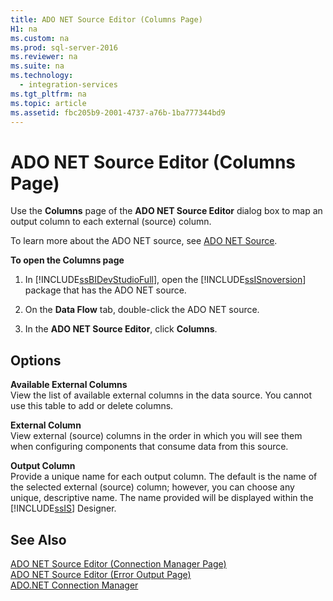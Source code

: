 ```yaml
---
title: ADO NET Source Editor (Columns Page)
H1: na
ms.custom: na
ms.prod: sql-server-2016
ms.reviewer: na
ms.suite: na
ms.technology: 
  - integration-services
ms.tgt_pltfrm: na
ms.topic: article
ms.assetid: fbc205b9-2001-4737-a76b-1ba777344bd9
---
```

# ADO NET Source Editor (Columns Page)
  Use the **Columns** page of the **ADO NET Source Editor** dialog box to map an output column to each external \(source\) column.  
  
 To learn more about the ADO NET source, see [ADO NET Source](../../Topics/TopicNameNotContainA/ADO-NET-Source.md).  
  
 **To open the Columns page**  
  
1.  In [!INCLUDE[ssBIDevStudioFull](../../Token/Other/ssBIDevStudioFull_md.md)], open the [!INCLUDE[ssISnoversion](../../Token/Other/ssISnoversion_md.md)] package that has the ADO NET source.  
  
2.  On the **Data Flow** tab, double\-click the ADO NET source.  
  
3.  In the **ADO NET Source Editor**, click **Columns**.  
  
## Options  
 **Available External Columns**  
 View the list of available external columns in the data source. You cannot use this table to add or delete columns.  
  
 **External Column**  
 View external \(source\) columns in the order in which you will see them when configuring components that consume data from this source.  
  
 **Output Column**  
 Provide a unique name for each output column. The default is the name of the selected external \(source\) column; however, you can choose any unique, descriptive name. The name provided will be displayed within the [!INCLUDE[ssIS](../../Token/Other/ssIS_md.md)] Designer.  
  
## See Also  
 [ADO NET Source Editor &#40;Connection Manager Page&#41;](../../Topics/TopicNameNotContainA/ADO-NET-Source-Editor--Connection-Manager-Page-.md)   
 [ADO NET Source Editor &#40;Error Output Page&#41;](../../Topics/TopicNameNotContainA/ADO-NET-Source-Editor--Error-Output-Page-.md)   
 [ADO.NET Connection Manager](../../Topics/TopicNameNotContainA/ADO.NET-Connection-Manager.md)  
  
  
